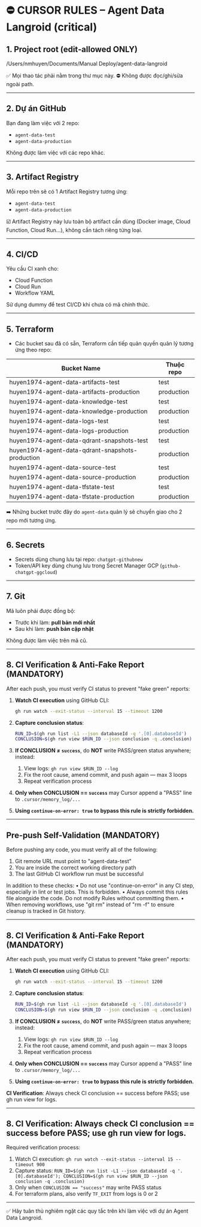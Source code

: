 # ⛔ CURSOR RULES – Agent Data Langroid (critical)

## 1. Project root (edit‑allowed ONLY)
/Users/nmhuyen/Documents/Manual Deploy/agent-data-langroid

✅ Mọi thao tác phải nằm trong thư mục này.
⛔ Không được đọc/ghi/sửa ngoài path.

---

## 2. Dự án GitHub
Bạn đang làm việc với 2 repo:
- `agent-data-test`
- `agent-data-production`

Không được làm việc với các repo khác.

---

## 3. Artifact Registry
Mỗi repo trên sẽ có 1 Artifact Registry tương ứng:
- `agent-data-test`
- `agent-data-production`

☑️ Artifact Registry này lưu toàn bộ artifact cần dùng (Docker image, Cloud Function, Cloud Run...), không cần tách riêng từng loại.

---

## 4. CI/CD
Yêu cầu CI xanh cho:
- Cloud Function
- Cloud Run
- Workflow YAML

Sử dụng dummy để test CI/CD khi chưa có mã chính thức.

---

## 5. Terraform
- Các bucket sau đã có sẵn, Terraform cần tiếp quản quyền quản lý tương ứng theo repo:

| Bucket Name                                           | Thuộc repo |
|------------------------------------------------------|------------|
| huyen1974-agent-data-artifacts-test                  | test       |
| huyen1974-agent-data-artifacts-production            | production |
| huyen1974-agent-data-knowledge-test                  | test       |
| huyen1974-agent-data-knowledge-production            | production |
| huyen1974-agent-data-logs-test                       | test       |
| huyen1974-agent-data-logs-production                 | production |
| huyen1974-agent-data-qdrant-snapshots-test           | test       |
| huyen1974-agent-data-qdrant-snapshots-production     | production |
| huyen1974-agent-data-source-test                     | test       |
| huyen1974-agent-data-source-production               | production |
| huyen1974-agent-data-tfstate-test                    | test       |
| huyen1974-agent-data-tfstate-production              | production |

➡️ Những bucket trước đây do `agent-data` quản lý sẽ chuyển giao cho 2 repo mới tương ứng.

---

## 6. Secrets
- Secrets dùng chung lưu tại repo: `chatgpt-githubnew`
- Token/API key dùng chung lưu trong Secret Manager GCP (`github-chatgpt-ggcloud`)

---

## 7. Git
Mã luôn phải được đồng bộ:
- Trước khi làm: **pull bản mới nhất**
- Sau khi làm: **push bản cập nhật**

Không được làm việc trên mã cũ.

---

## 8. CI Verification & Anti-Fake Report (MANDATORY)

After each push, you must verify CI status to prevent "fake green" reports:

1. **Watch CI execution** using GitHub CLI:
   ```bash
   gh run watch --exit-status --interval 15 --timeout 1200
   ```

2. **Capture conclusion status**:
   ```bash
   RUN_ID=$(gh run list -L1 --json databaseId -q '.[0].databaseId')
   CONCLUSION=$(gh run view $RUN_ID --json conclusion -q .conclusion)
   ```

3. **If CONCLUSION ≠ `success`**, do **NOT** write PASS/green status anywhere; instead:
   1. View logs: `gh run view $RUN_ID --log`
   2. Fix the root cause, amend commit, and push again — max 3 loops
   3. Repeat verification process

4. **Only when CONCLUSION == `success`** may Cursor append a "PASS" line to `.cursor/memory_log/...`

5. **Using `continue-on-error: true` to bypass this rule is strictly forbidden.**

---

## Pre-push Self-Validation (MANDATORY)

Before pushing any code, you must verify all of the following:
1. Git remote URL must point to "agent-data-test"
2. You are inside the correct working directory path
3. The last GitHub CI workflow run must be successful

In addition to these checks:
• Do not use "continue-on-error" in any CI step, especially in lint or test jobs. This is forbidden.
• Always commit this rules file alongside the code. Do not modify Rules without committing them.
• When removing workflows, use "git rm" instead of "rm -f" to ensure cleanup is tracked in Git history.

---

## 8. CI Verification & Anti-Fake Report (MANDATORY)

After each push, you must verify CI status to prevent "fake green" reports:

1. **Watch CI execution** using GitHub CLI:
   ```bash
   gh run watch --exit-status --interval 15 --timeout 1200
   ```

2. **Capture conclusion status**:
   ```bash
   RUN_ID=$(gh run list -L1 --json databaseId -q '.[0].databaseId')
   CONCLUSION=$(gh run view $RUN_ID --json conclusion -q .conclusion)
   ```

3. **If CONCLUSION ≠ `success`**, do **NOT** write PASS/green status anywhere; instead:
   1. View logs: `gh run view $RUN_ID --log`
   2. Fix the root cause, amend commit, and push again — max 3 loops
   3. Repeat verification process

4. **Only when CONCLUSION == `success`** may Cursor append a "PASS" line to `.cursor/memory_log/...`

5. **Using `continue-on-error: true` to bypass this rule is strictly forbidden.**

**CI Verification**: Always check CI conclusion == success before PASS; use gh run view for logs.

---

## 8. CI Verification: Always check CI conclusion == success before PASS; use gh run view for logs.

Required verification process:
1. Watch CI execution: `gh run watch --exit-status --interval 15 --timeout 900`
2. Capture status: `RUN_ID=$(gh run list -L1 --json databaseId -q '.[0].databaseId'); CONCLUSION=$(gh run view $RUN_ID --json conclusion -q .conclusion)`
3. Only when `CONCLUSION == "success"` may write PASS status
4. For terraform plans, also verify `TF_EXIT` from logs is 0 or 2

---

✅ Hãy tuân thủ nghiêm ngặt các quy tắc trên khi làm việc với dự án Agent Data Langroid.
